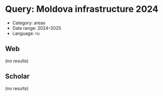 # Query: Moldova infrastructure 2024
- Category: areas
- Date range: 2024–2025
- Language: ru

## Web

(no results)

## Scholar

(no results)

